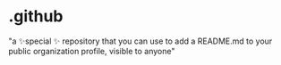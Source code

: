 # .github
"a ✨special ✨ repository that you can use to add a README.md to your public organization profile, visible to anyone"
